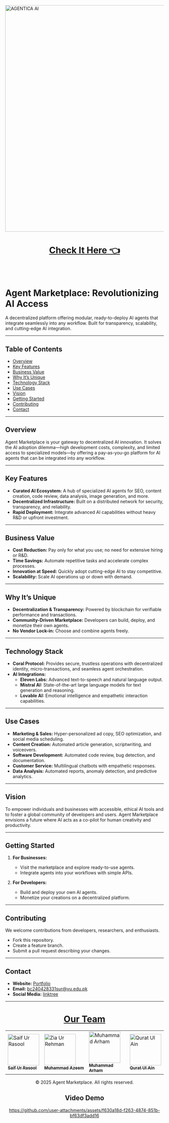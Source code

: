 
<img width="1280" height="720" alt="AGENTICA AI" src="https://github.com/user-attachments/assets/b3599d81-c2d1-4a82-b1f8-46f4c0850193" />

<div align='center' style='height: 100px'>
  <h1>
  <a href='https://agentmarketplace.netlify.app/'>Check It Here 👈</a>
  </h1>
</div>

# Agent Marketplace: Revolutionizing AI Access

A decentralized platform offering modular, ready-to-deploy AI agents that integrate seamlessly into any workflow. Built for transparency, scalability, and cutting-edge AI integration.

---

## Table of Contents
- [Overview](#overview)
- [Key Features](#key-features)
- [Business Value](#business-value)
- [Why It’s Unique](#why-its-unique)
- [Technology Stack](#technology-stack)
- [Use Cases](#use-cases)
- [Vision](#vision)
- [Getting Started](#getting-started)
- [Contributing](#contributing)
- [Contact](#contact)

---

## Overview
Agent Marketplace is your gateway to decentralized AI innovation. It solves the AI adoption dilemma—high development costs, complexity, and limited access to specialized models—by offering a pay-as-you-go platform for AI agents that can be integrated into any workflow.

---

## Key Features
- **Curated AI Ecosystem:** A hub of specialized AI agents for SEO, content creation, code review, data analysis, image generation, and more.
- **Decentralized Infrastructure:** Built on a distributed network for security, transparency, and reliability.
- **Rapid Deployment:** Integrate advanced AI capabilities without heavy R&D or upfront investment.

---

## Business Value
- **Cost Reduction:** Pay only for what you use; no need for extensive hiring or R&D.
- **Time Savings:** Automate repetitive tasks and accelerate complex processes.
- **Innovation at Speed:** Quickly adopt cutting-edge AI to stay competitive.
- **Scalability:** Scale AI operations up or down with demand.

---

## Why It’s Unique
- **Decentralization & Transparency:** Powered by blockchain for verifiable performance and transactions.
- **Community-Driven Marketplace:** Developers can build, deploy, and monetize their own agents.
- **No Vendor Lock-in:** Choose and combine agents freely.

---

## Technology Stack
- **Coral Protocol:** Provides secure, trustless operations with decentralized identity, micro-transactions, and seamless agent orchestration.
- **AI Integrations:**
  - **Eleven Labs:** Advanced text-to-speech and natural language output.
  - **Mistral AI:** State-of-the-art large language models for text generation and reasoning.
  - **Lovable AI:** Emotional intelligence and empathetic interaction capabilities.

---

## Use Cases
- **Marketing & Sales:** Hyper-personalized ad copy, SEO optimization, and social media scheduling.
- **Content Creation:** Automated article generation, scriptwriting, and voiceovers.
- **Software Development:** Automated code review, bug detection, and documentation.
- **Customer Service:** Multilingual chatbots with empathetic responses.
- **Data Analysis:** Automated reports, anomaly detection, and predictive analytics.

---

## Vision
To empower individuals and businesses with accessible, ethical AI tools and to foster a global community of developers and users. Agent Marketplace envisions a future where AI acts as a co-pilot for human creativity and productivity.

---

## Getting Started
1. **For Businesses:**  
   - Visit the marketplace and explore ready-to-use agents.  
   - Integrate agents into your workflows with simple APIs.

2. **For Developers:**  
   - Build and deploy your own AI agents.  
   - Monetize your creations on a decentralized platform.

---

## Contributing
We welcome contributions from developers, researchers, and enthusiasts.  
- Fork this repository.  
- Create a feature branch.  
- Submit a pull request describing your changes.

---

## Contact
- **Website:** [Portfolio](https://saif-ur-rasool-278mid8.gamma.site/)  
- **Email:** bc240428331sur@vu.edu.pk
- **Social Media:** [linktree](https://linktr.ee/Saif_Ur_Rasool)

---
<div align="center">

  <h1><u>Our Team</u></h1>

  <table>
    <tr>
      <td>
        <a href="https://github.com/SaifRasool92">
          <img src="https://avatars.githubusercontent.com/u/170190067?v=4" width="100" alt="Saif Ur Rasool"/><br>
          <sub><b>Saif Ur Rasool</b></sub>
        </a>
      </td>
      <td>
        <a href="https://github.com/Meharzain2010">
          <img src="https://avatars.githubusercontent.com/u/194600882?s=400" width="100" alt="Zia Ur Rehman"/><br>
          <sub><b>Muhammad Azeem</b></sub>
        </a>
      </td>
      <td>
        <a href="https://github.com/arhamansari11">
          <img src="https://avatars.githubusercontent.com/u/124850772?v=4" width="100" alt="Muhammad Arham"/><br>
          <sub><b>Muhammad Arham</b></sub>
        </a>
      </td>
      <td>
        <a href="https://github.com/Anniee08">
          <img src="https://avatars.githubusercontent.com/u/200658190?v=4" width="100" alt="Qurat Ul Ain"/><br>
          <sub><b>Qurat Ul Ain</b></sub>
        </a>
      </td>
    </tr>
  </table>

<div align='center'>
<p>© 2025 Agent Marketplace. All rights reserved.</p>
</div>

## Video Demo

https://github.com/user-attachments/assets/f630a18d-f263-4874-851b-bf63df3add16

